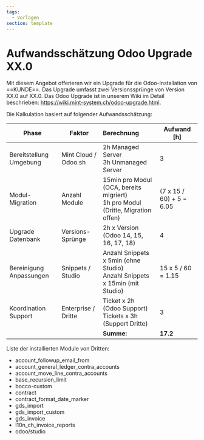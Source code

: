 ```yaml
---
tags:
  - Vorlagen
section: template
---
```

# Aufwandsschätzung Odoo Upgrade XX.0

Mit diesem Angebot offerieren wir ein Upgrade für die Odoo-Installation von ==KUNDE==. Das Upgrade umfasst zwei Versionssprünge von Version XX.0 auf XX.0. Das Odoo Upgrade ist in unserem Wiki im Detail beschrieben: <https://wiki.mint-system.ch/odoo-upgrade.html>.

Die Kalkulation basiert auf folgender Aufwandsschätzung:

| Phase                   | Faktor               | Berechnung                                                                        | Aufwand \[h\]            |
| ----------------------- | -------------------- | :-------------------------------------------------------------------------------- | ------------------------ |
| Bereitstellung Umgebung | Mint Cloud / Odoo.sh | 2h Managed Server<br>3h Unmanaged Server                                          | 3                        |
| Modul-Migration         | Anzahl Module        | 15min pro Modul (OCA, bereits migriert)<br>1h pro Modul (Dritte, Migration offen) | (7 x 15 / 60) + 5 = 6.05 |
| Upgrade Datenbank       | Versions-Sprünge     | 2h x Version (Odoo 14, 15, 16, 17, 18)                                            | 4                        |
| Bereinigung Anpassungen | Snippets / Studio    | Anzahl Snippets x 5min (ohne Studio)<br>Anzahl Snippets x 15min (mit Studio)      | 15 x 5 / 60 = 1.15       |
| Koordination Support    | Enterprise / Dritte  | Ticket x 2h (Odoo Support)<br>Tickets x 3h (Support Dritte)                       | 3                        |
|                         |                      | **Summe:**                                                                        | **17.2**                 |

Liste der installierten Module von Dritten:

* account_followup_email_from
* account_general_ledger_contra_accounts
* account_move_line_contra_accounts
* base_recursion_limit
* bocco-custom
* contract
* contract_format_date_marker
* gds_import
* gds_import_custom
* gds_invoice
* l10n_ch_invoice_reports
* odoo/studio